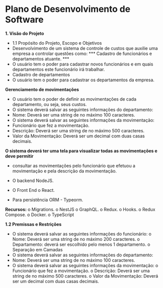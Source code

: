 # Plano de Desenvolvimento de Software
**1. Visão do Projeto**
- 1.1 Propósito do Projeto, Escopo e Objetivos
- Desenvolvimento de um sistema de controle de custos que auxilie uma empresa a controlar
questões como:
*** Cadastro de funcionários e departamentos atuante. ***
- O usuário tem o poder para cadastrar novos funcionários e em quais departamentos este funcionário irá trabalhar.
- Cadastro de departamentos
- O usuário tem o poder para cadastrar os departamentos da empresa.

**Gerenciamento de movimentações**
- O usuário tem o poder de definir as movimentações de cada departamento, ou seja, seus custos.
- O sistema deverá salvar as seguintes informações do departamento:
- Nome: Deverá ser uma string de no máximo 100 caracteres.
- O sistema deverá salvar as seguintes informações da movimentação:
- Funcionário que fez a movimentação.
- Descrição: Deverá ser uma string de no máximo 500 caracteres.
- Valor da Movimentação: Deverá ser um decimal com duas casas decimais.

**O sistema deverá ter uma tela para visualizar todas as movimentações e deve permitir**
- consultar as movimentações pelo funcionário que efetuou a movimentação e pela descrição
da movimentação.

- O backend NodeJS.
- O Front End o React.
- Para persistência ORM - Typeorm.

**Recursos:**
o Migrations.
o NestJS
o GraphQL.
o Redux.
o Hooks.
o Redux Compose.
o Docker.
o TypeScript

**1.2 Premissas e Restrições**
- O sistema deverá salvar as seguintes informações do funcionário:
o Nome: Deverá ser uma string de no máximo 200 caracteres.
o Departamento: deverá ser escolhido pelo menos 1 departamento.
o Separação em Camadas
- O sistema deverá salvar as seguintes informações do departamento:
- Nome: Deverá ser uma string de no máximo 100 caracteres. 
- O sistema deverá salvar as seguintes informações da movimentação:
o Funcionário que fez a movimentação.
o Descrição: Deverá ser uma string de no máximo 500 caracteres.
o Valor da Movimentação: Deverá ser um decimal com duas casas decimais. 
